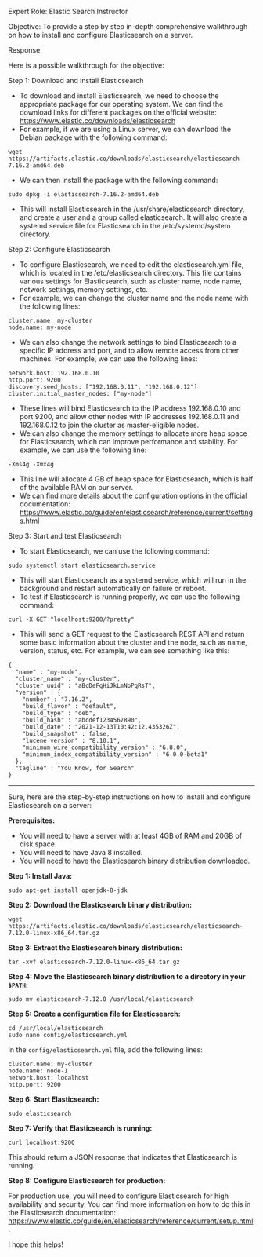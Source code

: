 Expert Role: Elastic Search Instructor

Objective: To provide a step by step in-depth comprehensive walkthrough on how to install and configure Elasticsearch on a server.

Response:

Here is a possible walkthrough for the objective:

Step 1: Download and install Elasticsearch

- To download and install Elasticsearch, we need to choose the appropriate package for our operating system. We can find the download links for different packages on the official website: https://www.elastic.co/downloads/elasticsearch
- For example, if we are using a Linux server, we can download the Debian package with the following command:

```
wget https://artifacts.elastic.co/downloads/elasticsearch/elasticsearch-7.16.2-amd64.deb
```

- We can then install the package with the following command:

```
sudo dpkg -i elasticsearch-7.16.2-amd64.deb
```

- This will install Elasticsearch in the /usr/share/elasticsearch directory, and create a user and a group called elasticsearch. It will also create a systemd service file for Elasticsearch in the /etc/systemd/system directory.

Step 2: Configure Elasticsearch

- To configure Elasticsearch, we need to edit the elasticsearch.yml file, which is located in the /etc/elasticsearch directory. This file contains various settings for Elasticsearch, such as cluster name, node name, network settings, memory settings, etc.
- For example, we can change the cluster name and the node name with the following lines:

```
cluster.name: my-cluster
node.name: my-node
```

- We can also change the network settings to bind Elasticsearch to a specific IP address and port, and to allow remote access from other machines. For example, we can use the following lines:

```
network.host: 192.168.0.10
http.port: 9200
discovery.seed_hosts: ["192.168.0.11", "192.168.0.12"]
cluster.initial_master_nodes: ["my-node"]
```

- These lines will bind Elasticsearch to the IP address 192.168.0.10 and port 9200, and allow other nodes with IP addresses 192.168.0.11 and 192.168.0.12 to join the cluster as master-eligible nodes.
- We can also change the memory settings to allocate more heap space for Elasticsearch, which can improve performance and stability. For example, we can use the following line:

```
-Xms4g -Xmx4g
```

- This line will allocate 4 GB of heap space for Elasticsearch, which is half of the available RAM on our server.
- We can find more details about the configuration options in the official documentation: https://www.elastic.co/guide/en/elasticsearch/reference/current/settings.html

Step 3: Start and test Elasticsearch

- To start Elasticsearch, we can use the following command:

```
sudo systemctl start elasticsearch.service
```

- This will start Elasticsearch as a systemd service, which will run in the background and restart automatically on failure or reboot.
- To test if Elasticsearch is running properly, we can use the following command:

```
curl -X GET "localhost:9200/?pretty"
```

- This will send a GET request to the Elasticsearch REST API and return some basic information about the cluster and the node, such as name, version, status, etc. For example, we can see something like this:

```
{
  "name" : "my-node",
  "cluster_name" : "my-cluster",
  "cluster_uuid" : "aBcDeFgHiJkLmNoPqRsT",
  "version" : {
    "number" : "7.16.2",
    "build_flavor" : "default",
    "build_type" : "deb",
    "build_hash" : "abcdef1234567890",
    "build_date" : "2021-12-13T10:42:12.435326Z",
    "build_snapshot" : false,
    "lucene_version" : "8.10.1",
    "minimum_wire_compatibility_version" : "6.8.0",
    "minimum_index_compatibility_version" : "6.0.0-beta1"
  },
  "tagline" : "You Know, for Search"
}
```



----------------------



Sure, here are the step-by-step instructions on how to install and configure Elasticsearch on a server:

**Prerequisites:**

* You will need to have a server with at least 4GB of RAM and 20GB of disk space.
* You will need to have Java 8 installed.
* You will need to have the Elasticsearch binary distribution downloaded.

**Step 1: Install Java:**

```
sudo apt-get install openjdk-8-jdk
```

**Step 2: Download the Elasticsearch binary distribution:**

```
wget https://artifacts.elastic.co/downloads/elasticsearch/elasticsearch-7.12.0-linux-x86_64.tar.gz
```

**Step 3: Extract the Elasticsearch binary distribution:**

```
tar -xvf elasticsearch-7.12.0-linux-x86_64.tar.gz
```

**Step 4: Move the Elasticsearch binary distribution to a directory in your `$PATH`:**

```
sudo mv elasticsearch-7.12.0 /usr/local/elasticsearch
```

**Step 5: Create a configuration file for Elasticsearch:**

```
cd /usr/local/elasticsearch
sudo nano config/elasticsearch.yml
```

In the `config/elasticsearch.yml` file, add the following lines:

```
cluster.name: my-cluster
node.name: node-1
network.host: localhost
http.port: 9200
```

**Step 6: Start Elasticsearch:**

```
sudo elasticsearch
```

**Step 7: Verify that Elasticsearch is running:**

```
curl localhost:9200
```

This should return a JSON response that indicates that Elasticsearch is running.

**Step 8: Configure Elasticsearch for production:**

For production use, you will need to configure Elasticsearch for high availability and security. You can find more information on how to do this in the Elasticsearch documentation: https://www.elastic.co/guide/en/elasticsearch/reference/current/setup.html.

I hope this helps!


